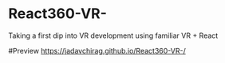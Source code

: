 # React360-VR-
Taking a first dip into VR development using familiar VR + React

#Preview
https://jadavchirag.github.io/React360-VR-/
